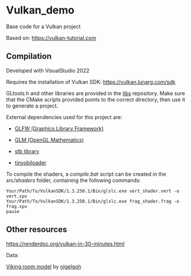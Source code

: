 # Vulkan_demo
Base code for a Vulkan project

Based on: https://vulkan-tutorial.com


## Compilation

Developed with VisualStudio 2022


Requires the installation of Vulkan SDK: https://vulkan.lunarg.com/sdk


GLtools.h and other libraries are provided in the [libs](https://github.com/ludoBcg/libs) repository. Make sure that the CMake scripts provided points to the correct directory, then use it to generate a project.

External dependencies used for this project are:

* [GLFW (Graphics Library Framework)](https://www.glfw.org/)
  
* [GLM (OpenGL Mathematics)](https://github.com/g-truc/glm)

* [stb library](https://github.com/nothings/stb)
  
* [tinyobjloader](https://github.com/syoyo/tinyobjloader)


To compile the shaders, a *compile.bat* script can be created in the *src/shaders* folder, containing the following commands:

```
Your/Path/To/VulkanSDK/1.3.250.1/Bin/glslc.exe vert_shader.vert -o vert.spv
Your/Path/To/VulkanSDK/1.3.250.1/Bin/glslc.exe frag_shader.frag -o frag.spv
pause
```


## Other resources

https://renderdoc.org/vulkan-in-30-minutes.html


Data:

[Viking room model](https://sketchfab.com/3d-models/viking-room-a49f1b8e4f5c4ecf9e1fe7d81915ad38) by [nigelgoh](https://sketchfab.com/nigelgoh)
